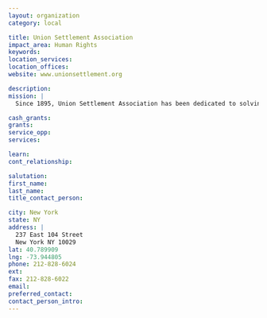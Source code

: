 ```yaml
---
layout: organization
category: local

title: Union Settlement Association
impact_area: Human Rights
keywords: 
location_services: 
location_offices: 
website: www.unionsettlement.org

description: 
mission: |
  Since 1895, Union Settlement Association has been dedicated to solving urban problems in East Harlem. Through education programs and human services, the agency promotes leadership development and fosters economic self-sufficiency to help individuals and families build a stronger community. Operating from 17 locations, Union Settlement annually serves more than 13,000 people of all ages with effective programs in education, childcare, counseling, senior services, nutrition, the arts, job training and economic development. Union Settlement is a large local employer with a staff of 800 people. 

cash_grants: 
grants: 
service_opp: 
services: 

learn: 
cont_relationship: 

salutation: 
first_name: 
last_name: 
title_contact_person: 

city: New York
state: NY
address: |
  237 East 104 Street    
  New York NY 10029
lat: 40.789909
lng: -73.944805
phone: 212-828-6024
ext: 
fax: 212-828-6022
email: 
preferred_contact: 
contact_person_intro: 
---
```

